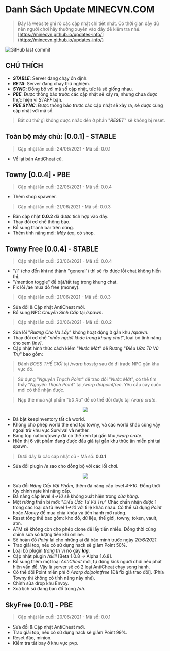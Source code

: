 
# Danh Sách Update MINECVN.COM

> Đây là website ghi rõ các cập nhật chi tiết nhất. Có thời gian đầy đủ nên người chơi hãy thường xuyên vào đây để kiểm tra nhé. 
> [https://minecvn.github.io/updates-info/](https://minecvn.github.io/updates-info/)

![GitHub last commit](https://img.shields.io/github/last-commit/MINECVN/updates-info?style=flat-square)

## CHÚ THÍCH

* ***STABLE***: Server đang chạy ổn định.
* ***BETA***: Server đang chạy thử nghiệm. 
* ***SYNC***: Đồng bộ với mã số cập nhật, tức là sẽ giống nhau.
* ***PBE***: Được thông báo trước các cập nhật sẽ xảy ra, nhưng chưa được thực hiện vì *STAFF* bận.
* ***PBE SYNC***: Được thông báo trước các cập nhật sẽ xảy ra, sẽ được cùng cập nhật với mã số.

> Bất cứ thứ gì không được nhắc đến ở phần "***RESET***" sẽ không bị reset.

## Toàn bộ máy chủ: [0.0.1] - STABLE
> Cập nhật lần cuối: 24/06/2021 - Mã số: 0.0.1
* Về lại bản AntiCheat cũ.

## Towny [0.0.4] - PBE
> Cập nhật lần cuối: 22/06/2021 - Mã số: 0.0.4

* Thêm shop spawner.

> Cập nhật lần cuối: 21/06/2021 - Mã số: 0.0.3

* Bản cập nhật **0.0.2** đã được tích hợp vào đây.
* Thay đổi cơ chế thông báo.
* Bổ sung thanh bar trên cùng.
* Thêm tính năng mới: *Máy tạo*, có shop.

## Towny Free [0.0.4] - STABLE

> Cập nhật lần cuối: 23/06/2021 - Mã số: 0.0.4

* "/l" (cho đến khi nó thành "general") thì sẽ fix được lỗi chat không hiển thị.
* "/mention toggle" để bật/tắt tag trong khung chat.
* Fix lỗi /ae mua đồ free (money).

> Cập nhật lần cuối: 21/06/2021 - Mã số: 0.0.3

* Sửa đổi & Cập nhật AntiCheat mới.
* Bổ sung NPC *Chuyển Sinh Cấp* tại */spawn*.

> Cập nhật lần cuối: 20/06/2021 - Mã số: 0.0.2

 * Sửa lỗi "*Rương Cho Và Lấy*" không hoạt động ở gần khu */spawn*.
 * Thay đổi cơ chế "*nhắc người khác trong khung chat*", loại bỏ tính năng cho xem *[inv]*.
 * Cập nhật hình thức cách kiếm "*Nước Mắt*" để Rương "*Điều Ước Từ Vũ Trụ*" bao gồm:

> Đánh *BOSS THẾ GIỚI* tại */warp bosstg* sau đó đi trade NPC gần khu vực đó.

> Sử dụng "*Nguyên Thạch Point*" để trao đổi "*Nước Mắt*", có thể tìm thấy "*Nguyên Thạch Point*" tại */warp doipointfree*.
Yêu cầu cày cuốc mới có thể nhận được.

 > Nạp thẻ mua vật phẩm "*50 Xu*"  để có thể đổi được tại */warp crate*.
<center><img style="-webkit-user-select: none;margin: auto;background-color: hsl(0, 0%, 90%);transition: background-color 300ms;" src="https://minecvn.com/img/gif/ruong.gif"></center>

 * Đã bật keepInventory tất cả world.
 * Không cho phép world the end tạo towny, và các world khác cũng vậy ngoại trừ khu vực Survival và nether.
 * Bảng top nation/towny đã có thể xem tại gần khu */warp crate*.
 * Hiển thị 6 vật phẩm đang được đấu giá tại gần khu thức ăn miễn phí tại spawn.

> Dưới đây là các cập nhật cũ - Mã số: **0.0.1**

* Sửa đổi plugin */e* sao cho đồng bộ với các lối chơi.

<center><img style="-webkit-user-select: none;margin: auto;background-color: hsl(0, 0%, 90%);transition: background-color 300ms;" src="https://minecvn.com/img/gif/ae.gif"></center>

* Sửa đổi *Nâng Cấp Vật Phẩm*, thêm đá nâng cấp level *4->10*.
Đồng thời tùy chỉnh rate khi nâng cấp.
* Đá nâng cấp level *4->10* sẽ không xuất hiện trong *cửa hàng*.
* Một rương thần bí mới: "*Điều Ước Từ Vũ Trụ*"
Chắc chắn nhận được 1 trong các loại đá từ level *1->10* với tỉ lệ khác nhau.
Có thể sử dụng *Point* hoặc *Money* để mua chìa khóa và tiến hành mở rương.
* Reset tổng thể bao gồm: kho đồ, dữ liệu, thế giới, towny, token, vault, atm.
* ATM sẽ không còn cho phép clone để lấy tiền nhiều. Đồng thời cũng chỉnh sửa số lượng tiền khi online.
* Sẽ hoàn đồ *Point* lại cho những ai đã báo mình trước ngày *20/6/2021*.
* Trao giải top, nếu có sử dụng hack sẽ giảm Point 50%.
* Loại bỏ plugin *trang trí* vì nó gây ***lag***.
* Cập nhật plugin */skill* [Beta 1.0.8 -> Alpha 1.6.8].
* Bổ sung thêm một loại *AntiCheat* mới, tự động kick người chơi nếu phát hiện vấn đề. Vậy là server sẽ có 2 loại AntiCheat chạy song hành.
* Có thể đổi Point miễn phí ở */warp doipointfree* [Đã fix giá trao đổi].
(Phía Towny thì không có tính năng này nhé).
* Chỉnh sửa drop khu Envoy.
* Xoá lịch sử đang bán đồ trong */ah*.

## SkyFree [0.0.1] - PBE 

> Cập nhật lần cuối: 20/06/2021 - Mã số: 0.0.1

* Sửa đổi & Cập nhật AntiCheat mới.
* Trao giải top, nếu có sử dụng hack sẽ giảm Point 99%.
* Reset đảo, minion.
* Kiểm tra tắt bay ở khu vực pvp.
